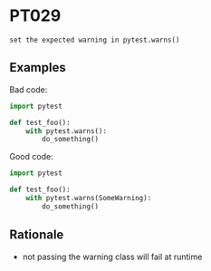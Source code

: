 # PT029

`set the expected warning in pytest.warns()`

## Examples

Bad code:

```python
import pytest

def test_foo():
    with pytest.warns():
        do_something()
```

Good code:

```python
import pytest

def test_foo():
    with pytest.warns(SomeWarning):
        do_something()
```


## Rationale

* not passing the warning class will fail at runtime
